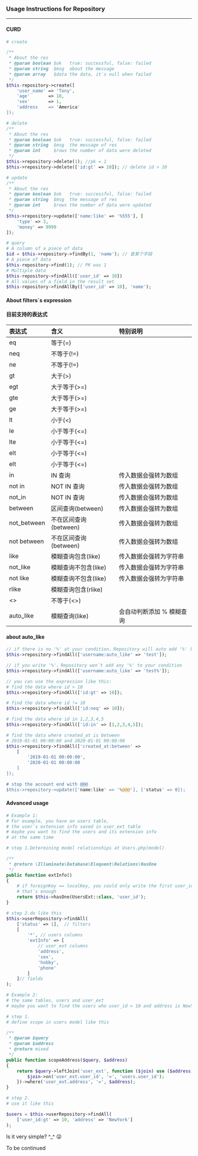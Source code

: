 ### Usage Instructions for Repository

---

#### CURD

```php
# create

/**
 * About the res
 * @param boolean $ok   true: successful, false: failed
 * @param string  $msg  about the message
 * @param array   $data the data, it`s null when failed 
 */
$this-repository->create([
    'user_name' => 'Tony',
    'age'       => 18,
    'sex'       => 1,
    'address    => 'America'
]);
```

```php
# delete
/**
 * About the res
 * @param boolean $ok   true: successful, false: failed
 * @param string  $msg  the message of res
 * @param int     $rows the number of data were deleted
 */
$this->repository->delete(1); //pk = 1
$this->repository->delete(['id:gt' => 10]); // delete id > 10
``` 

```php
# update
/**
 * About the res
 * @param boolean $ok   true: successful, false: failed
 * @param string  $msg  the message of res
 * @param int     $rows the number of data were updated
 */
$this->repository->update(['name:like' => '%555'], [
    'type' => 3,
    'money' => 9999
]);
```

```php
# query
# A column of a piece of data
$id = $this->repository->findBy(1, 'name'); // 查某个字段
# A piece of data
$this-repository->find(1); // PK was 1
# Multiple data
$this-repository->findAll(['user_id' => 10])
# All values of a field in the result set
$this-repository->findAllBy(['user_id' => 10], 'name');

``` 


#### About filters`s expression

####  目前支持的表达式

| 表达式 | 含义 | 特别说明 |
|:------|:--------------|:-----|
| eq    | 等于(=)      | |
| neq   | 不等于(!=)   | |
| ne    | 不等于(!=)   | |
| gt    | 大于(>)      | |
| egt    | 大于等于(>=) | |
| gte    | 大于等于(>=) | |
| ge     | 大于等于(>=) | |
| lt     | 小于(<)      | |
| le     | 小于等于(<=)  | |
| lte    | 小于等于(<=)  | |
| elt    | 小于等于(<=)  | |
| elt    | 小于等于(<=)  | |
| in     | IN 查询      | 传入数据会强转为数组| 
| not in | NOT IN 查询  | 传入数据会强转为数组| 
| not_in | NOT IN 查询  | 传入数据会强转为数组| 
| between| 区间查询(between)  | 传入数据会强转为数组| 
| not_between| 不在区间查询(between)  | 传入数据会强转为数组| 
| not between| 不在区间查询(between)  | 传入数据会强转为数组| 
| like   | 模糊查询包含(like)  | 传入数据会强转为字符串 | 
| not_like   | 模糊查询不包含(like)  | 传入数据会强转为字符串 | 
| not like   | 模糊查询不包含(like)  | 传入数据会强转为字符串 | 
| rlike      | 模糊查询包含(rlike)   |  | 
| <>         | 不等于(<>)            |  | 
| auto_like  | 模糊查询(like)        | 会自动判断添加 % 模糊查询

#### about auto_like 

```php
// if there is no '%' at your condition，Repository will auto add '%' ('%test%')
$this->repository->findAll(['username:auto_like' => 'test']); 

// if you write '%'，Repository won`t add any '%' to your condition
$this->repository->findAll(['username:auto_like' => 'test%']);

```

```php
// you can use the expression like this:
# find the data where id > 10
$this->repository->findAll(['id:gt' => 10]);

# find the data where id != 10
$this->repository->findAll(['id:neq' => 10]);

# find the data where id in 1,2,3,4,5
$this->repository->findAll(['id:in' => [1,2,3,4,5]);

# find the data where created_at is between 
# 2019-01-01 00:00:00 and 2020-01-01 00:00:00
$this->repository->findAll(['created_at:between' => 
    [
        '2019-01-01 00:00:00', 
        '2020-01-01 00:00:00
    ]
]);

# stop the account end with @@@
$this->repository->update(['name:like' => '%@@@'], ['status' => 0]);

``` 


#### Advanced usage

```php
# Example 1:
# For example, you have an users table, 
# the user`s extension info saved in user_ext table
# maybe you want to find the users and its extension info 
# at the same time

# step 1.Determining model relationships at Users.php(model)

/**
 * @return \Illuminate\Database\Eloquent\Relations\HasOne
 */
public function extInfo()
{
    # if foreignKey == localKey, you could only write the first user_id 
    # that`s enough
    return $this->hasOne(UsersExt::class, 'user_id');
}

# step 2.do like this
$this->userRepository->findAll(
    ['status' => 1],  // filters
    [
        '*', // users columns
        'extInfo' => [
            // user_ext columns
            'address', 
            'sex', 
            'hobby', 
            'phone'
        ] 
    ]// fields
);
```

```php
# Example 2:
# the same tables, users and user_ext
# maybe you want to find the users who user_id > 10 and address is NewYork

# step 1.
# define scope in users model like this

/**
 * @param $query
 * @param $address
 * @return mixed
 */
public function scopeAddress($query, $address)
{
    return $query->leftJoin('user_ext', function ($join) use ($address) {
        $join->on('user_ext.user_id', '=', 'users.user_id');
    })->where('user_ext.address', '=', $address);
}

# step 2.
# use it like this

$users = $this->userRepository->findAll(
    ['user_id:gt' => 10, 'address' => 'NewYork']
);

```

Is it very simple? ^_^ 😜

To be continued
